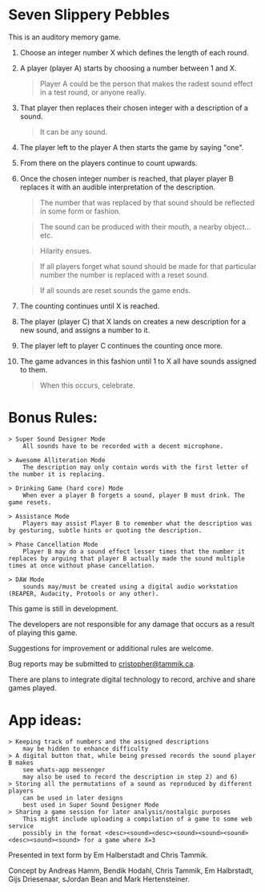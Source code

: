 # Seven Slippery Pebbles

This is an auditory memory game.

1) Choose an integer number X which defines the length of each round.

2) A player (player A) starts by choosing a number between 1 and X.
	
	> Player A could be the person that makes the radest sound effect in a test round, or anyone really.

3) That player then replaces their chosen integer with a description of a sound. 
	
	> It can be any sound.

4) The player left to the player A then starts the game by saying "one".

5) From there on the players continue to count upwards. 

6) Once the chosen integer number is reached, that player player B replaces it with an audible interpretation of the description.
	> The number that was replaced by that sound should be reflected in some form or fashion.
	
	> The sound can be produced with their mouth, a nearby object... etc.
	
	> Hilarity ensues.
	
	> If all players forget what sound should be made for that particular number the number is replaced with a reset sound.
	
	> If all sounds are reset sounds the game ends.

7) The counting continues until X is reached.

8) The player (player C) that X lands on creates a new description for a new sound, and assigns a number to it.

9) The player left to player C continues the counting once more.

10) The game advances in this fashion until 1 to X all have sounds assigned to them.
	
	> When this occurs, celebrate.

# Bonus Rules:	

	> Super Sound Designer Mode
		All sounds have to be recorded with a decent microphone.

	> Awesome Alliteration Mode
		The description may only contain words with the first letter of the number it is replacing.

	> Drinking Game (hard core) Mode
		When ever a player B forgets a sound, player B must drink. The game resets.

	> Assistance Mode
		Players may assist Player B to remember what the description was by gesturing, subtle hints or quoting the description.

	> Phase Cancellation Mode
		Player B may do a sound effect lesser times that the number it replaces by arguing that player B actually made the sound multiple times at once without phase cancellation.

	> DAW Mode
		sounds may/must be created using a digital audio workstation (REAPER, Audacity, Protools or any other).

This game is still in development.

The developers are not responsible for any damage that occurs as a result of playing this game.

Suggestions for improvement or additional rules are welcome.

Bug reports may be submitted to cristopher@tammik.ca.

There are plans to integrate digital technology to record, archive and share games played.

# App ideas:

	> Keeping track of numbers and the assigned descriptions
		may be hidden to enhance difficulty
	> A digital button that, while being pressed records the sound player B makes
		see whats-app messenger
		may also be used to record the description in step 2) and 6)
	> Storing all the permutations of a sound as reproduced by different players
		can be used in later designs
		best used in Super Sound Designer Mode
	> Sharing a game session for later analysis/nostalgic purposes
		This might include uploading a compilation of a game to some web service
		possibly in the format <desc><sound><desc><sound><sound><sound><desc><sound><sound> for a game where X=3

Presented in text form by Em Halberstadt and Chris Tammik.

Concept by Andreas Hamm, Bendik Hodahl, Chris Tammik, Em Halbrstadt, Gijs Driesenaar, sJordan Bean and Mark Hertensteiner.